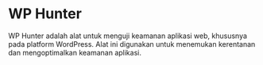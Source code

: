 # WP Hunter
WP Hunter adalah alat untuk menguji keamanan aplikasi web, khususnya pada platform WordPress. Alat ini digunakan untuk menemukan kerentanan dan mengoptimalkan keamanan aplikasi.
